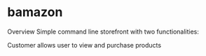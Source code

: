 # bamazon
Overview
Simple command line storefront with two functionalities:

Customer
allows user to view and purchase products
